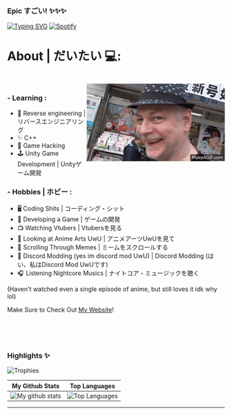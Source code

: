 ### Epic すごい! ✨✨✨
[![Typing SVG](https://readme-typing-svg.herokuapp.com?color=%2336BCF7&lines=%22Every+time+is+the+perfect+time.%22)](https://git.io/typing-svg)
[![Spotify](https://novatorem.vercel.app/api/spotify)](https://open.spotify.com/track/0t3ZvGKlmYmVsDzBJAXK8C?si=633450975dfb4998)

# About | だいたい 💻:
</br>
<img alt="GIF" align="right" src="https://github.com/PixelGM/PixelGM/blob/main/assets/Anomaly_goes_to_Japan_PART_2.gif">

### - Learning :
- 🔧 Reverse engineering | リバースエンジニアリング
- ✨ C++
- 🤖 Game Hacking
- 🕹️ Unity Game Development | Unityゲーム開発

### - Hobbies | ホビー : 
- 🖥️ Coding Shits | コーディング・シット
- 🎲 Developing a Game | ゲームの開発
- 📺 Watching Vtubers | Vtubersを見る
- 🎨 Looking at Anime Arts UwU | アニメアーツUwUを見て
- 📱 Scrolling Through Memes | ミームをスクロールする
- 🤡 Discord Modding (yes im discord mod UwU) | Discord Modding (はい、私はDiscord Mod UwUです)
- 🎧 Listening Nightcore Musics | ナイトコア・ミュージックを聴く

(Haven't watched even a single episode of anime, but still loves it idk why lol)

Make Sure to Check Out <a href="https://pixelgm.github.io/" target="_blank">My Website</a>!

</br>
</br>
</br>

### Highlights ✨

![Trophies](https://github-profile-trophy.vercel.app/?username=danielkrupinski&theme=darkhub&column=5&margin-w=15&margin-h=15)



|                                                 My Github Stats                                                 |                                                      Top Languages                                                      |
| :-------------------------------------------------------------------------------------------------------------: | :---------------------------------------------------------------------------------------------------------------------: |
| ![My github stats](https://github-readme-stats.vercel.app/api?username=PixelGM&show_icons=true&theme=radical) | ![Top Languages](https://github-readme-stats.vercel.app/api/top-langs/?username=PixelGM&layout=compact&theme=radical) |

---
